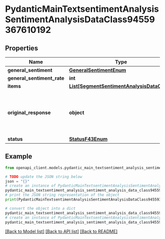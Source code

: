 # PydanticMainTextsentimentAnalysisSentimentAnalysisDataClass94559367610192


## Properties

Name | Type | Description | Notes
------------ | ------------- | ------------- | -------------
**general_sentiment** | [**GeneralSentimentEnum**](GeneralSentimentEnum.md) |  | 
**general_sentiment_rate** | **int** |  | 
**items** | [**List[SegmentSentimentAnalysisDataClass]**](SegmentSentimentAnalysisDataClass.md) |  | [optional] 
**original_response** | **object** | original response sent by the provider, hidden by default, show it by passing the &#x60;show_original_response&#x60; field to &#x60;true&#x60; in your request | [optional] 
**status** | [**StatusF43Enum**](StatusF43Enum.md) |  | 

## Example

```python
from openapi_client.models.pydantic_main_textsentiment_analysis_sentiment_analysis_data_class94559367610192 import PydanticMainTextsentimentAnalysisSentimentAnalysisDataClass94559367610192

# TODO update the JSON string below
json = "{}"
# create an instance of PydanticMainTextsentimentAnalysisSentimentAnalysisDataClass94559367610192 from a JSON string
pydantic_main_textsentiment_analysis_sentiment_analysis_data_class94559367610192_instance = PydanticMainTextsentimentAnalysisSentimentAnalysisDataClass94559367610192.from_json(json)
# print the JSON string representation of the object
print(PydanticMainTextsentimentAnalysisSentimentAnalysisDataClass94559367610192.to_json())

# convert the object into a dict
pydantic_main_textsentiment_analysis_sentiment_analysis_data_class94559367610192_dict = pydantic_main_textsentiment_analysis_sentiment_analysis_data_class94559367610192_instance.to_dict()
# create an instance of PydanticMainTextsentimentAnalysisSentimentAnalysisDataClass94559367610192 from a dict
pydantic_main_textsentiment_analysis_sentiment_analysis_data_class94559367610192_form_dict = pydantic_main_textsentiment_analysis_sentiment_analysis_data_class94559367610192.from_dict(pydantic_main_textsentiment_analysis_sentiment_analysis_data_class94559367610192_dict)
```
[[Back to Model list]](../README.md#documentation-for-models) [[Back to API list]](../README.md#documentation-for-api-endpoints) [[Back to README]](../README.md)


